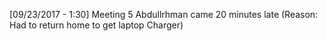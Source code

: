 [09/23/2017 - 1:30] Meeting 5
Abdullrhman came 20 minutes late (Reason: Had to return home to get laptop Charger)
